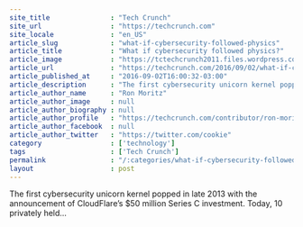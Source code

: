 ```yaml
---
site_title               : "Tech Crunch"
site_url                 : "https://techcrunch.com"
site_locale              : "en_US"
article_slug             : "what-if-cybersecurity-followed-physics"
article_title            : "What if cybersecurity followed physics?"
article_image            : "https://tctechcrunch2011.files.wordpress.com/2016/09/17974887118_75d734527f_k.jpg?w=764&h=400&crop=1"
article_url              : "https://techcrunch.com/2016/09/02/what-if-cybersecurity-followed-physics/"
article_published_at     : "2016-09-02T16:00:32-03:00"
article_description      : "The first cybersecurity unicorn kernel popped in late 2013 with the announcement of CloudFlare’s $50 million Series C investment. Today, 10 privately held..."
article_author_name      : "Ron Moritz"
article_author_image     : null
article_author_biography : null
article_author_profile   : "https://techcrunch.com/contributor/ron-moritz/"
article_author_facebook  : null
article_author_twitter   : "https://twitter.com/cookie"
category                 : ['technology']
tags                     : ['Tech Crunch']
permalink                : "/:categories/what-if-cybersecurity-followed-physics/"
layout                   : post
---
```


The first cybersecurity unicorn kernel popped in late 2013 with the announcement of CloudFlare’s $50 million Series C investment. Today, 10 privately held...
